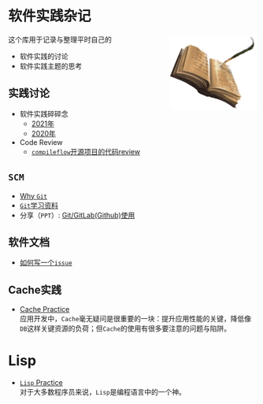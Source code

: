 # 软件实践杂记

<img src="images/miscellany-icon.png" width="35%" align="right" />

这个库用于记录与整理平时自己的

- 软件实践的讨论
- 软件实践主题的思考

## 实践讨论

- 软件实践碎碎念
    - [2021年](broken-thoughts/README.md)
    - [2020年](broken-thoughts/2020.md)
- Code Review
    - [`compileflow`开源项目的代码review](compiler-flow-code-review/README.md)

## `SCM`

- [Why `Git`](git/README.md)
- [`Git`学习资料](git/study-material.md)
- 分享（`PPT`）: [Git/GitLab(Github)使用](git/git-gitlab-usage.pptx)

## 软件文档

- [如何写一个`issue`](how-to-write-a-issue.md)

## Cache实践

- [Cache Practice](cache-practice/README.md)  
  应用开发中，`Cache`毫无疑问是很重要的一块：提升应用性能的关键，降低像`DB`这样关键资源的负荷；但`Cache`的使用有很多要注意的问题与陷阱。

# Lisp

- [`Lisp` Practice](lisp-practice/README.md)  
  对于大多数程序员来说，`Lisp`是编程语言中的一个神。
